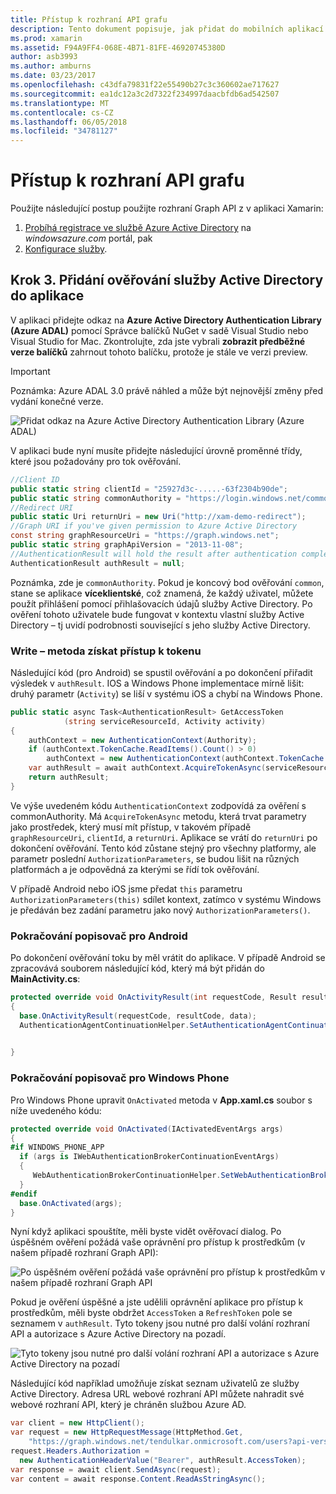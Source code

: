 ```yaml
---
title: Přístup k rozhraní API grafu
description: Tento dokument popisuje, jak přidat do mobilních aplikací vytvořených pomocí Xamarinu ověřování Azure Active Directory.
ms.prod: xamarin
ms.assetid: F94A9FF4-068E-4B71-81FE-46920745380D
author: asb3993
ms.author: amburns
ms.date: 03/23/2017
ms.openlocfilehash: c43dfa79831f22e55490b27c3c360602ae717627
ms.sourcegitcommit: ea1dc12a3c2d7322f234997daacbfdb6ad542507
ms.translationtype: MT
ms.contentlocale: cs-CZ
ms.lasthandoff: 06/05/2018
ms.locfileid: "34781127"
---
```

# <a name="accessing-the-graph-api"></a>Přístup k rozhraní API grafu

Použijte následující postup použijte rozhraní Graph API z v aplikaci Xamarin:

1. [Probíhá registrace ve službě Azure Active Directory](~/cross-platform/data-cloud/active-directory/get-started/register.md) na *windowsazure.com* portál, pak
2. [Konfigurace služby](~/cross-platform/data-cloud/active-directory/get-started/configure.md).

## <a name="step-3-adding-active-directory-authentication-to-an-app"></a>Krok 3. Přidání ověřování služby Active Directory do aplikace

V aplikaci přidejte odkaz na **Azure Active Directory Authentication Library (Azure ADAL)** pomocí Správce balíčků NuGet v sadě Visual Studio nebo Visual Studio for Mac.
Zkontrolujte, zda jste vybrali **zobrazit předběžné verze balíčků** zahrnout tohoto balíčku, protože je stále ve verzi preview.

> [!IMPORTANT]
> Poznámka: Azure ADAL 3.0 právě náhled a může být nejnovější změny před vydání konečné verze. 


![](graph-images/06.-adal-nuget-package.jpg "Přidat odkaz na Azure Active Directory Authentication Library (Azure ADAL)")

V aplikaci bude nyní musíte přidejte následující úrovně proměnné třídy, které jsou požadovány pro tok ověřování.

```csharp
//Client ID
public static string clientId = "25927d3c-.....-63f2304b90de";
public static string commonAuthority = "https://login.windows.net/common"
//Redirect URI
public static Uri returnUri = new Uri("http://xam-demo-redirect");
//Graph URI if you've given permission to Azure Active Directory
const string graphResourceUri = "https://graph.windows.net";
public static string graphApiVersion = "2013-11-08";
//AuthenticationResult will hold the result after authentication completes
AuthenticationResult authResult = null;
```

Poznámka, zde je `commonAuthority`. Pokud je koncový bod ověřování `common`, stane se aplikace **víceklientské**, což znamená, že každý uživatel, můžete použít přihlášení pomocí přihlašovacích údajů služby Active Directory. Po ověření tohoto uživatele bude fungovat v kontextu vlastní služby Active Directory – tj uvidí podrobnosti související s jeho služby Active Directory.

### <a name="write-method-to-acquire-access-token"></a>Write – metoda získat přístup k tokenu

Následující kód (pro Android) se spustil ověřování a po dokončení přiřadit výsledek v `authResult`. IOS a Windows Phone implementace mírně lišit: druhý parametr (`Activity`) se liší v systému iOS a chybí na Windows Phone.

```csharp
public static async Task<AuthenticationResult> GetAccessToken
            (string serviceResourceId, Activity activity)
{
    authContext = new AuthenticationContext(Authority);
    if (authContext.TokenCache.ReadItems().Count() > 0)
        authContext = new AuthenticationContext(authContext.TokenCache.ReadItems().First().Authority);
    var authResult = await authContext.AcquireTokenAsync(serviceResourceId, clientId, returnUri, new AuthorizationParameters(activity));
    return authResult;
}  
```

Ve výše uvedeném kódu `AuthenticationContext` zodpovídá za ověření s commonAuthority. Má `AcquireTokenAsync` metodu, která trvat parametry jako prostředek, který musí mít přístup, v takovém případě `graphResourceUri`, `clientId`, a `returnUri`. Aplikace se vrátí do `returnUri` po dokončení ověřování. Tento kód zůstane stejný pro všechny platformy, ale parametr poslední `AuthorizationParameters`, se budou lišit na různých platformách a je odpovědná za kterými se řídí tok ověřování.

V případě Android nebo iOS jsme předat `this` parametru `AuthorizationParameters(this)` sdílet kontext, zatímco v systému Windows je předáván bez zadání parametru jako nový `AuthorizationParameters()`.

### <a name="handle-continuation-for-android"></a>Pokračování popisovač pro Android

Po dokončení ověřování toku by měl vrátit do aplikace. V případě Android se zpracovává souborem následující kód, který má být přidán do **MainActivity.cs**:


```csharp
protected override void OnActivityResult(int requestCode, Result resultCode, Intent data)
{
  base.OnActivityResult(requestCode, resultCode, data);
  AuthenticationAgentContinuationHelper.SetAuthenticationAgentContinuationEventArgs(requestCode, resultCode, data);

    
}
```

### <a name="handle-continuation-for-windows-phone"></a>Pokračování popisovač pro Windows Phone

Pro Windows Phone upravit `OnActivated` metoda v **App.xaml.cs** soubor s níže uvedeného kódu:

```csharp
protected override void OnActivated(IActivatedEventArgs args)
{
#if WINDOWS_PHONE_APP
  if (args is IWebAuthenticationBrokerContinuationEventArgs)
  {
     WebAuthenticationBrokerContinuationHelper.SetWebAuthenticationBrokerContinuationEventArgs(args as IWebAuthenticationBrokerContinuationEventArgs);
  }
#endif
  base.OnActivated(args);
}
```

Nyní když aplikaci spouštíte, měli byste vidět ověřovací dialog.
Po úspěšném ověření požádá vaše oprávnění pro přístup k prostředkům (v našem případě rozhraní Graph API):

![](graph-images/08.-authentication-flow.jpg "Po úspěšném ověření požádá vaše oprávnění pro přístup k prostředkům v našem případě rozhraní Graph API")

Pokud je ověření úspěšné a jste udělili oprávnění aplikace pro přístup k prostředkům, měli byste obdržet `AccessToken` a `RefreshToken` pole se seznamem v `authResult`. Tyto tokeny jsou nutné pro další volání rozhraní API a autorizace s Azure Active Directory na pozadí.

![](graph-images/07.-access-token-for-authentication.jpg "Tyto tokeny jsou nutné pro další volání rozhraní API a autorizace s Azure Active Directory na pozadí")

Následující kód například umožňuje získat seznam uživatelů ze služby Active Directory. Adresa URL webové rozhraní API můžete nahradit své webové rozhraní API, který je chráněn službou Azure AD.

```csharp
var client = new HttpClient();
var request = new HttpRequestMessage(HttpMethod.Get,
    "https://graph.windows.net/tendulkar.onmicrosoft.com/users?api-version=2013-04-05");
request.Headers.Authorization =
  new AuthenticationHeaderValue("Bearer", authResult.AccessToken);
var response = await client.SendAsync(request);
var content = await response.Content.ReadAsStringAsync();
```

